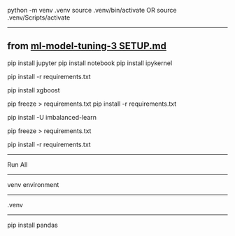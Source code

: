 python -m venv .venv
source .venv/bin/activate
OR
source .venv/Scripts/activate

------------------------------

from [ml-model-tuning-3 SETUP.md](https://raw.githubusercontent.com/CoderSales/ml-model-tuning-3/main/SETUP.md?token=GHSAT0AAAAAABZB25MXXA5H5SKFVFUXQTYSZBDCQGA)
------------------------------

<ignore requirements.txt>

pip install jupyter
pip install notebook
pip install ipykernel

pip install -r requirements.txt

pip install xgboost

pip freeze > requirements.txt
pip install -r requirements.txt

pip install -U imbalanced-learn

pip freeze > requirements.txt

pip install -r requirements.txt

------------------------------

 Run All

 ------------------------------

 venv environment

 ------------------------------

 .venv

 ------------------------------

 pip install pandas